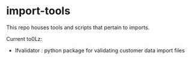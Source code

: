 import-tools
=================

This repo houses tools and scripts that pertain to imports.

Current to0Lz:
- lfvalidator : python package for validating customer data import files
